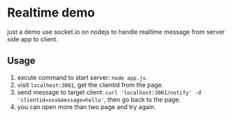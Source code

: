 # Realtime demo

just a demo use socket.io on nodejs to handle realtime message from server side app to client.



## Usage

1. excute command to start server: `node app.js`.
2. visit `localhost:3001`, get the clientid from the page.
3. send message to target client: `curl 'localhost:3001/notify' -d 'clientid=xxx&message=hello'`, then go back to the page.
4. you can open more than two page and try again.